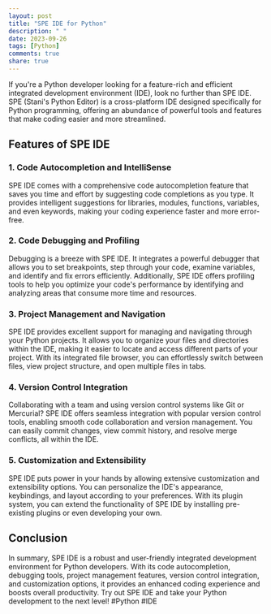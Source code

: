 ```yaml
---
layout: post
title: "SPE IDE for Python"
description: " "
date: 2023-09-26
tags: [Python]
comments: true
share: true
---
```


If you're a Python developer looking for a feature-rich and efficient integrated development environment (IDE), look no further than SPE IDE. SPE (Stani's Python Editor) is a cross-platform IDE designed specifically for Python programming, offering an abundance of powerful tools and features that make coding easier and more streamlined.

## Features of SPE IDE

### 1. Code Autocompletion and IntelliSense

SPE IDE comes with a comprehensive code autocompletion feature that saves you time and effort by suggesting code completions as you type. It provides intelligent suggestions for libraries, modules, functions, variables, and even keywords, making your coding experience faster and more error-free.

### 2. Code Debugging and Profiling

Debugging is a breeze with SPE IDE. It integrates a powerful debugger that allows you to set breakpoints, step through your code, examine variables, and identify and fix errors efficiently. Additionally, SPE IDE offers profiling tools to help you optimize your code's performance by identifying and analyzing areas that consume more time and resources.

### 3. Project Management and Navigation

SPE IDE provides excellent support for managing and navigating through your Python projects. It allows you to organize your files and directories within the IDE, making it easier to locate and access different parts of your project. With its integrated file browser, you can effortlessly switch between files, view project structure, and open multiple files in tabs.

### 4. Version Control Integration

Collaborating with a team and using version control systems like Git or Mercurial? SPE IDE offers seamless integration with popular version control tools, enabling smooth code collaboration and version management. You can easily commit changes, view commit history, and resolve merge conflicts, all within the IDE.

### 5. Customization and Extensibility

SPE IDE puts power in your hands by allowing extensive customization and extensibility options. You can personalize the IDE's appearance, keybindings, and layout according to your preferences. With its plugin system, you can extend the functionality of SPE IDE by installing pre-existing plugins or even developing your own.

## Conclusion

In summary, SPE IDE is a robust and user-friendly integrated development environment for Python developers. With its code autocompletion, debugging tools, project management features, version control integration, and customization options, it provides an enhanced coding experience and boosts overall productivity. Try out SPE IDE and take your Python development to the next level! #Python #IDE
